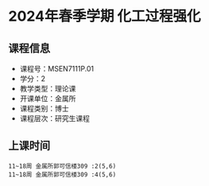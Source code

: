 # 2024年春季学期 化工过程强化 






## 课程信息

- 课程号：MSEN7111P.01
- 学分：2
- 教学类型：理论课
- 开课单位：金属所
- 课程类别：博士
- 课程层次：研究生课程

## 上课时间

```
11~18周 金属所郭可信楼309 :2(5,6)
11~18周 金属所郭可信楼309 :4(5,6)
```

